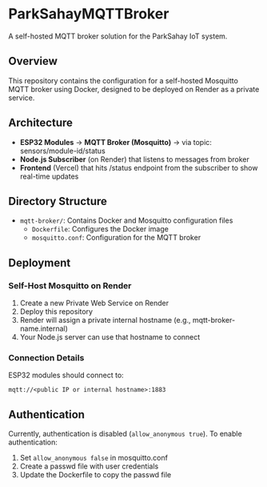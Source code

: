 # ParkSahayMQTTBroker

A self-hosted MQTT broker solution for the ParkSahay IoT system.

## Overview

This repository contains the configuration for a self-hosted Mosquitto MQTT broker using Docker, designed to be deployed on Render as a private service.

## Architecture

- **ESP32 Modules** → **MQTT Broker (Mosquitto)** → via topic: sensors/module-id/status
- **Node.js Subscriber** (on Render) that listens to messages from broker
- **Frontend** (Vercel) that hits /status endpoint from the subscriber to show real-time updates

## Directory Structure

- `mqtt-broker/`: Contains Docker and Mosquitto configuration files
  - `Dockerfile`: Configures the Docker image
  - `mosquitto.conf`: Configuration for the MQTT broker

## Deployment

### Self-Host Mosquitto on Render

1. Create a new Private Web Service on Render
2. Deploy this repository
3. Render will assign a private internal hostname (e.g., mqtt-broker-name.internal)
4. Your Node.js server can use that hostname to connect

### Connection Details

ESP32 modules should connect to:
```
mqtt://<public IP or internal hostname>:1883
```

## Authentication

Currently, authentication is disabled (`allow_anonymous true`). To enable authentication:

1. Set `allow_anonymous false` in mosquitto.conf
2. Create a passwd file with user credentials
3. Update the Dockerfile to copy the passwd file

